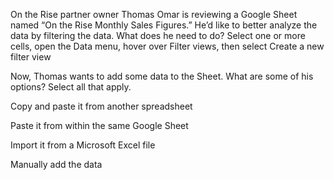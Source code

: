 On the Rise partner owner Thomas Omar is reviewing a Google Sheet named “On the Rise Monthly Sales Figures.” He’d like to better analyze the data by filtering the data. What does he need to do?
Select one or more cells, open the Data menu, hover over Filter views, then select Create a new filter view




Now, Thomas wants to add some data to the Sheet. What are some of his options? Select all that apply.

Copy and paste it from another spreadsheet

Paste it from within the same Google Sheet

Import it from a Microsoft Excel file

Manually add the data